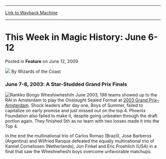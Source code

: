 
---
[Link to Wayback Machine](https://web.archive.org/web/20220124131104/https://magic.wizards.com/en/articles/archive/feature/week-magic-history-june-6-12-2009-06-12)

[_metadata_:wayback_url]:- "https://magic.wizards.com/en/articles/archive/feature/week-magic-history-june-6-12-2009-06-12"
[_metadata_:wayback_raw_url]:- "https://web.archive.org/web/20220124131104id_/https://magic.wizards.com/en/articles/archive/feature/week-magic-history-june-6-12-2009-06-12"
[_metadata_:wayback_capture_timestamp]:- "2022-01-24 13:11:04+00:00"
[_metadata_:description]:- "June 7-8, 2003: A Star-Studded Grand Prix FinalsIn June 2003, 198 teams showed up to the RAI in Amsterdam to play the Onslaught Sealed Format at 2003 Grand Prix–Amsterdam. Shock leaders after day one, Boys of Summer, failed to capitalize on early promise and just missed out on the top 4. Phoenix Foundation also failed to make it, despite going unbeaten through the draft"
[_metadata_:generator]:- "Drupal 7 (http://drupal.org)"
---


This Week in Magic History: June 6-12
=====================================



 Posted in **Feature**
 on June 12, 2009 






![](https://media.magic.wizards.com/styles/auth_small/public/images/person/wizards_author.jpg)
By Wizards of the Coast











### June 7-8, 2003: A Star-Studded Grand Prix Finals

![Rankko Bongo Wheshiwheshi](https://media.magic.wizards.com/image_legacy_migration/sideboard/images/gpams03/a885.jpg)In June 2003, 198 teams showed up to the RAI in Amsterdam to play the *Onslaught* Sealed Format at [2003 Grand Prix–Amsterdam](http://archive.wizards.com/Magic/Magazine/Article.aspx?x=sideboard/events/gpams03). Shock leaders after day one, Boys of Summer, failed to capitalize on early promise and just missed out on the top 4. Phoenix Foundation also failed to make it, despite going unbeaten through the draft portion again. They finished 5th as no team with two losses made it into the Top 4.

In the end the multinational trio of Carlos Romao (Brazil), Jose Barberos (Argentina) and Wilfried Ranque defeated the equally multinational trio of Kamiel Cornelissen (Netherlands), Jon Finkel and Eric Froehlich (USA) in a final that saw the Wheshiwheshi boys overcome unfavorable matchups.







